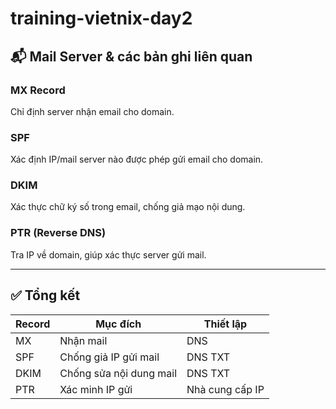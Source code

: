 # training-vietnix-day2

## 📬 Mail Server & các bản ghi liên quan

### MX Record

Chỉ định server nhận email cho domain.

### SPF

Xác định IP/mail server nào được phép gửi email cho domain.

### DKIM

Xác thực chữ ký số trong email, chống giả mạo nội dung.

### PTR (Reverse DNS)

Tra IP về domain, giúp xác thực server gửi mail.

---

## ✅ Tổng kết

| Record | Mục đích                | Thiết lập       |
| ------ | ----------------------- | --------------- |
| MX     | Nhận mail               | DNS             |
| SPF    | Chống giả IP gửi mail   | DNS TXT         |
| DKIM   | Chống sửa nội dung mail | DNS TXT         |
| PTR    | Xác minh IP gửi         | Nhà cung cấp IP |
